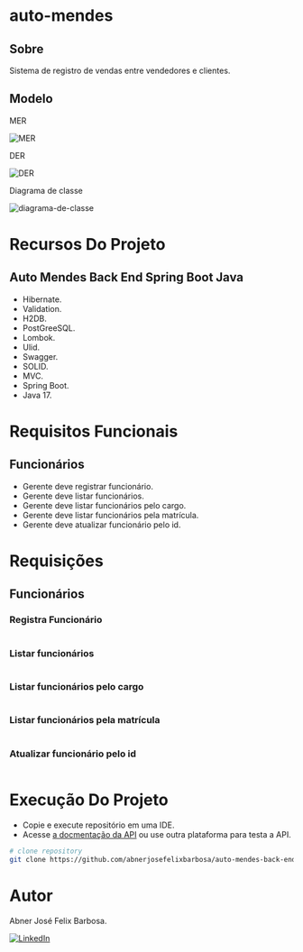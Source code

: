# auto-mendes

## Sobre

Sistema de registro de vendas entre vendedores e clientes.

## Modelo

MER

![MER](https://github.com/user-attachments/assets/3118aba3-06b1-4eba-9959-c660fc535585)

DER

![DER](https://github.com/user-attachments/assets/512fadd3-5711-4ac2-91c8-65456148f9f1)

Diagrama de classe

![diagrama-de-classe](https://github.com/user-attachments/assets/fa7f3c99-a826-47d0-883c-ae41acd962da)

# Recursos Do Projeto

## Auto Mendes Back End Spring Boot Java

- Hibernate.
- Validation.
- H2DB.
- PostGreeSQL.
- Lombok.
- Ulid.
- Swagger.
- SOLID.
- MVC.
- Spring Boot.
- Java 17.

# Requisitos Funcionais

## Funcionários

- Gerente deve registrar funcionário.
- Gerente deve listar funcionários.
- Gerente deve listar funcionários pelo cargo.
- Gerente deve listar funcionários pela matrícula.
- Gerente deve atualizar funcionário pelo id.

# Requisições

## Funcionários

### Registra Funcionário

```JSON
```

### Listar funcionários

```JSON
```

### Listar funcionários pelo cargo

```JSON
```

### Listar funcionários pela matrícula

```JSON
```

### Atualizar funcionário pelo id

```JSON
```

# Execução Do Projeto

- Copie e execute repositório em uma IDE.
- Acesse [a docmentação da API](http://localhost:8080/swagger-ui/index.html) ou use outra plataforma para testa a API.

```bash
# clone repository
git clone https://github.com/abnerjosefelixbarbosa/auto-mendes-back-end-java.git
```

# Autor

Abner José Felix Barbosa.

[![LinkedIn](https://img.shields.io/badge/LinkedIn-0077B5?style=for-the-badge&logo=linkedin&logoColor=white)](https://www.linkedin.com/in/abner-jose-feliz-barbosa/)


